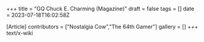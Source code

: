 +++
title = "GQ Chuck E. Charming (Magazine)"
draft = false
tags = []
date = 2023-07-18T16:02:58Z

[Article]
contributors = ["Nostalgia Cow","The 64th Gamer"]
gallery = []
+++
text/x-wiki